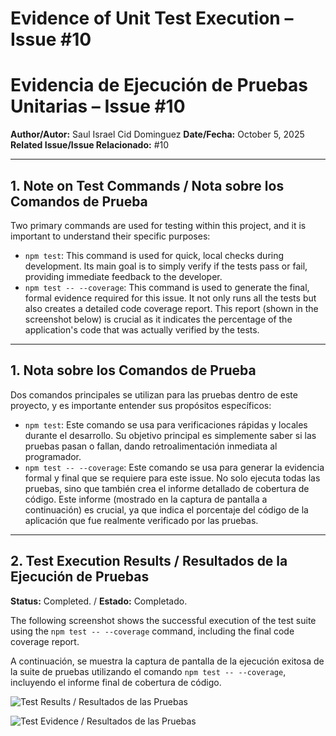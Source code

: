 # Evidence of Unit Test Execution – Issue #10

# Evidencia de Ejecución de Pruebas Unitarias – Issue #10

**Author/Autor:** Saul Israel Cid Dominguez
**Date/Fecha:** October 5, 2025
**Related Issue/Issue Relacionado:** #10

---

## 1. Note on Test Commands / Nota sobre los Comandos de Prueba

Two primary commands are used for testing within this project, and it is important to understand their specific purposes:

- `npm test`: This command is used for quick, local checks during development. Its main goal is to simply verify if the tests pass or fail, providing immediate feedback to the developer.
- `npm test -- --coverage`: This command is used to generate the final, formal evidence required for this issue. It not only runs all the tests but also creates a detailed code coverage report. This report (shown in the screenshot below) is crucial as it indicates the percentage of the application's code that was actually verified by the tests.

---

## 1. Nota sobre los Comandos de Prueba

Dos comandos principales se utilizan para las pruebas dentro de este proyecto, y es importante entender sus propósitos específicos:

- `npm test`: Este comando se usa para verificaciones rápidas y locales durante el desarrollo. Su objetivo principal es simplemente saber si las pruebas pasan o fallan, dando retroalimentación inmediata al programador.
- `npm test -- --coverage`: Este comando se usa para generar la evidencia formal y final que se requiere para este issue. No solo ejecuta todas las pruebas, sino que también crea el informe detallado de cobertura de código. Este informe (mostrado en la captura de pantalla a continuación) es crucial, ya que indica el porcentaje del código de la aplicación que fue realmente verificado por las pruebas.

---

## 2. Test Execution Results / Resultados de la Ejecución de Pruebas

**Status:** Completed. / **Estado:** Completado.

The following screenshot shows the successful execution of the test suite using the `npm test -- --coverage` command, including the final code coverage report.

A continuación, se muestra la captura de pantalla de la ejecución exitosa de la suite de pruebas utilizando el comando `npm test -- --coverage`, incluyendo el informe final de cobertura de código.

![Test Results / Resultados de las Pruebas](./docs/test-evidence/test_results.png)

![Test Evidence / Resultados de las Pruebas](./docs/test-evidence/coverage_report.png)

```eof

```
